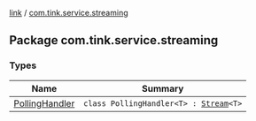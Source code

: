 [link](../index.md) / [com.tink.service.streaming](./index.md)

## Package com.tink.service.streaming

### Types

| Name | Summary |
|---|---|
| [PollingHandler](-polling-handler/index.md) | `class PollingHandler<T> : `[`Stream`](../com.tink.service.streaming.publisher/-stream/index.md)`<T>` |
